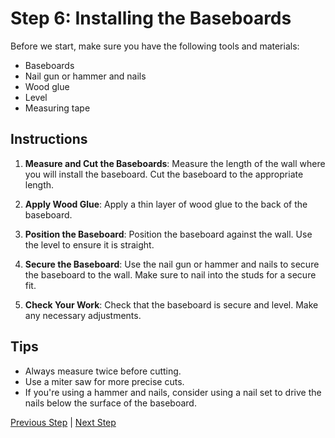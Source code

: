 # Step 6: Installing the Baseboards

Before we start, make sure you have the following tools and materials:

- Baseboards
- Nail gun or hammer and nails
- Wood glue
- Level
- Measuring tape

## Instructions

1. **Measure and Cut the Baseboards**: Measure the length of the wall where you will install the baseboard. Cut the baseboard to the appropriate length.

2. **Apply Wood Glue**: Apply a thin layer of wood glue to the back of the baseboard.

3. **Position the Baseboard**: Position the baseboard against the wall. Use the level to ensure it is straight.

4. **Secure the Baseboard**: Use the nail gun or hammer and nails to secure the baseboard to the wall. Make sure to nail into the studs for a secure fit.

5. **Check Your Work**: Check that the baseboard is secure and level. Make any necessary adjustments.

## Tips

- Always measure twice before cutting.
- Use a miter saw for more precise cuts.
- If you're using a hammer and nails, consider using a nail set to drive the nails below the surface of the baseboard.

[Previous Step](./step5.md) | [Next Step](./step7.md)